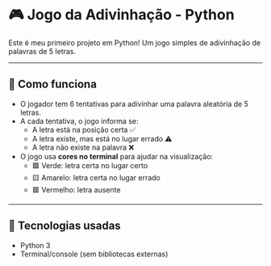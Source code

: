 # 🎮 Jogo da Adivinhação - Python

Este é meu primeiro projeto em Python! Um jogo simples de adivinhação de palavras de 5 letras.

---

## 🧠 Como funciona

- O jogador tem 6 tentativas para adivinhar uma palavra aleatória de 5 letras.
- A cada tentativa, o jogo informa se:
  - A letra está na posição certa ✅
  - A letra existe, mas está no lugar errado ⚠️
  - A letra não existe na palavra ❌
- O jogo usa **cores no terminal** para ajudar na visualização:
  - 🟩 Verde: letra certa no lugar certo
  - 🟨 Amarelo: letra certa no lugar errado
  - 🟥 Vermelho: letra ausente

---

## 🧰 Tecnologias usadas

- Python 3
- Terminal/console (sem bibliotecas externas)
